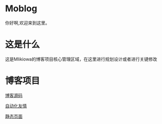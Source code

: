 # Moblog
你好啊,欢迎来到这里。

# 这是什么
这是Mlikiowa的博客项目核心管理区域，在这里进行规划设计或者进行关键修改

# 博客项目

[博客源码](https://github.com/MliKiowa/nanaeo)

[自动化友情](https://github.com/MliKiowa/BlogFriend)

[静态页面](https://github.com/MliKiowa/Mlikiowa.github.io)
